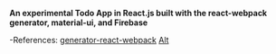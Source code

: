 **An experimental Todo App in React.js built with the react-webpack generator, material-ui, and Firebase**

-References:
[generator-react-webpack](https://github.com/newtriks/generator-react-webpack)
[Alt](https://github.com/goatslacker/alt)
